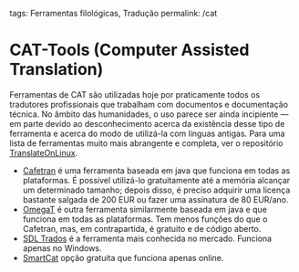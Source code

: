 tags: Ferramentas filológicas, Tradução
permalink: /cat

# CAT-Tools (Computer Assisted Translation)
Ferramentas de CAT são utilizadas hoje por praticamente todos os tradutores profissionais que trabalham com documentos e documentação técnica. No âmbito das humanidades, o uso parece ser ainda incipiente — em parte devido ao desconhecimento acerca da existência desse tipo de ferramenta e acerca do modo de utilizá-la com línguas antigas. Para uma lista de ferramentas muito mais abrangente e completa, ver o repositório [TranslateOnLinux](https://translateonlinux.org).

* [Cafetran](https://www.cafetran.com) é uma ferramenta baseada em java que funciona em todas as plataformas. É possível utilizá-lo gratuitamente até a memória alcançar um determinado tamanho; depois disso, é preciso adquirir uma licença bastante salgada de 200 EUR ou fazer uma assinatura de 80 EUR/ano.
* [OmegaT](https://omegat.org) é outra ferramenta similarmente baseada em java e que funciona em todas as plataformas. Tem menos funções do que o Cafetran, mas, em contrapartida, é gratuito e de código aberto. 
* [SDL Trados](https://www.sdltrados.com) é a ferramenta mais conhecida no mercado. Funciona apenas no Windows.
* [SmartCat](https://www.smartcat.ai/cat-tool/) opção gratuita que funciona apenas online.
